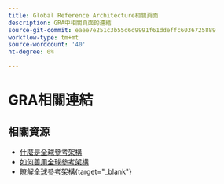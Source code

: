 ```yaml
---
title: Global Reference Architecture相關頁面
description: GRA中相關頁面的連結
source-git-commit: eaee7e251c3b55d6d9991f61ddeffc6036725889
workflow-type: tm+mt
source-wordcount: '40'
ht-degree: 0%

---
```


# GRA相關連結

## 相關資源

* [什麼是全球參考架構](../global-reference-architecture/what-is-global-reference-architecture.md)
* [如何善用全球參考架構](../api-mesh/installing-aio-mesh-plugin.md)
* [瞭解全球參考架構](https://experienceleague.adobe.com/docs/commerce-operations/implementation-playbook/architecture/global-reference-architecture/overview.html){target="_blank"}
